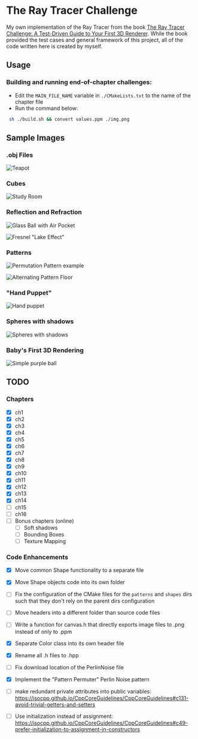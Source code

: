 # The Ray Tracer Challenge

My own implementation of the Ray Tracer from the book [The Ray Tracer Challenge: A Test-Driven Guide to Your First 3D Renderer](http://www.raytracerchallenge.com/). While the book provided the test cases and general framework of this project, all of the code written here is created by myself.

## Usage

### Building and running end-of-chapter challenges:

* Edit the `MAIN_FILE_NAME` variable in `./CMakeLists.txt` to the name of the chapter file
* Run the command below:

```bash
 sh ./build.sh && convert values.ppm ./img.png
```

## Sample Images

### .obj Files

![Teapot](outputs/ch15/hhq_teacup.png "An example of the Utah Teapot, generated using a simple .obj file.")

### Cubes

![Study Room](outputs/ch12/hq_study_hall.png "A quiet study room with some maps, a book, and a mirror")

### Reflection and Refraction

![Glass Ball with Air Pocket](outputs/ch11/hq_fresnel_effect_success.png "A glass sphere with an air bubble interior")

![Fresnel "Lake Effect"](outputs/ch11/glass_floor_fresnel_test.png "A glass surface covering a floor, showing the Fresnel effect")

### Patterns

![Permutation Pattern example](outputs/ch10/hq_permutation_pattern_example.png "An example of the pattern permuter.")

![Alternating Pattern Floor](outputs/ch10/hq_alternating_floor.png "A great example of combining patterns shown in an infinite plane.")

### "Hand Puppet"

![Hand puppet](outputs/ch8/hi_res_hand_puppet.png "A 'hand puppet' made up of transformed spheres, highlighting the effect of shadows.")

### Spheres with shadows

![Spheres with shadows](outputs/ch9/high_res_plane_pic.png "Spheres with shadows from an outside light source on an infinite plane.")

### Baby's First 3D Rendering

![Simple purple ball](outputs/ch6/classic_purple_sphere.png "The first 3 dimensional object created by the renderer. The shading algorithm brings depth to the image.")

## TODO

### Chapters

- [x] ch1
- [x] ch2
- [x] ch3
- [x] ch4
- [x] ch5
- [x] ch6
- [x] ch7
- [x] ch8
- [x] ch9
- [x] ch10
- [x] ch11
- [x] ch12
- [x] ch13
- [x] ch14
- [ ] ch15
- [ ] ch16
- [ ] Bonus chapters (online)
  - [ ] Soft shadows
  - [ ] Bounding Boxes
  - [ ] Texture Mapping

### Code Enhancements

- [x] Move common Shape functionality to a separate file
- [x] Move Shape objects code into its own folder
- [ ] Fix the configuration of the CMake files for the `patterns` and `shapes` dirs such that they don't rely on the parent dirs configuration
- [ ] Move headers into a different folder than source code files
- [ ] Write a function for canvas.h that directly exports image files to .png instead of only to .ppm
- [x] Separate Color class into its own header file
- [x] Rename all .h files to .hpp
- [ ] Fix download location of the PerlinNoise file
- [x] Implement the "Pattern Permuter" Perlin Noise pattern
- [ ] make redundant private attributes into public variables: https://isocpp.github.io/CppCoreGuidelines/CppCoreGuidelines#c131-avoid-trivial-getters-and-setters
- [ ] Use initialization instead of assignment: https://isocpp.github.io/CppCoreGuidelines/CppCoreGuidelines#c49-prefer-initialization-to-assignment-in-constructors

